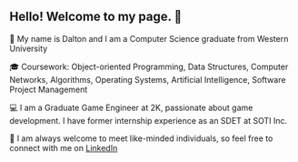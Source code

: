 ## Hello! Welcome to my page. 👋

👤 My name is Dalton and I am a Computer Science graduate from Western University

🎓 Coursework: Object-oriented Programming, Data Structures, Computer Networks, Algorithms, Operating Systems, Artificial Intelligence, Software Project Management

💻 I am a Graduate Game Engineer at 2K, passionate about game development. I have former internship experience as an SDET at SOTI Inc.

👥 I am always welcome to meet like-minded individuals, so feel free to connect with me on [LinkedIn](https://www.linkedin.com/in/daltonfern/)
